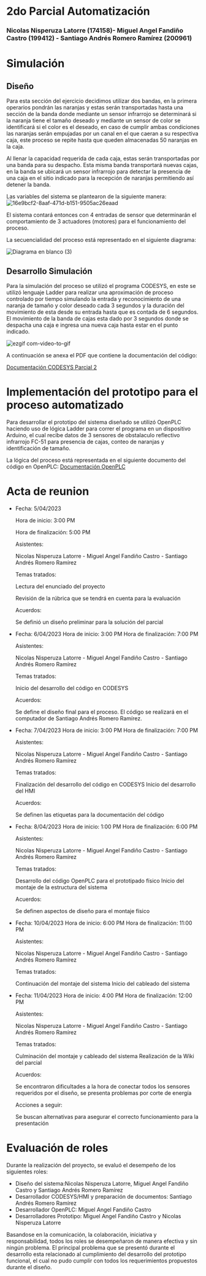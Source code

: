 # 2do Parcial Automatización
 ### Nicolas Nisperuza Latorre (174158)- Miguel Angel Fandiño Castro (199412) - Santiago Andrés Romero Ramírez (200961)
 
# Simulación

## Diseño
Para esta sección del ejercicio decidimos utilizar dos bandas, en la primera operarios pondrán las naranjas y estas serán transportadas hasta una sección de la banda donde mediante un sensor infrarrojo se determinará si la naranja tiene el tamaño deseado y mediante un sensor de color se identificará si el color es el deseado, en caso de cumplir ambas condiciones las naranjas serán empujadas por un canal en el que caeran a su respectiva caja, este proceso se repite hasta que queden almacenadas 50 naranjas en la caja.

Al llenar la capacidad requerida de cada caja, estas serán transportadas por una banda para su despacho. Esta misma banda transportará nuevas cajas, en la banda se ubicará un sensor infrarrojo para detectar la presencia de una caja en el sitio indicado para la recepción de naranjas permitiendo así detener la banda.

Las variables del sistema se plantearon de la siguiente manera:
![16e9bcf2-8aaf-471d-b151-9505ac26eaad](https://user-images.githubusercontent.com/62396718/231302437-eb145a08-faf0-4afc-ad25-b884c29fc35c.jpg)

El sistema contará entonces con 4 entradas de sensor que determinarán el comportamiento de 3 actuadores (motores) para el funcionamiento del proceso.

La secuencialidad del proceso está representado en el siguiente diagrama: 

![Diagrama en blanco (3)](https://user-images.githubusercontent.com/62396718/231302773-d1837249-9870-4fdd-a01f-57fd3283230a.png)


## Desarrollo Simulación

Para la simulación del proceso se utilizó el programa CODESYS, en este se utilizó lenguaje Ladder para realizar una aproximación de proceso controlado por tiempo simulando la entrada y reconocimiento de una naranja de tamaño y color deseado cada 3 segundos y la duración del movimiento de esta desde su entrada hasta que es contada de 6 segundos. El movimiento de la banda de cajas esta dado por 3 segundos donde se despacha una caja e ingresa una nueva caja hasta estar en el punto indicado. 

![ezgif com-video-to-gif](https://user-images.githubusercontent.com/62396718/231307768-92ebf427-f7a2-42e4-acb7-26e7e1d882c6.gif)


A continuación se anexa el PDF que contiene la documentación del código:

[Documentación CODESYS Parcial 2](https://github.com/Santarm11/2do-Parcial-Automatizaci-n/files/11205480/Parcial.2.Auto.pdf)


# Implementación del prototipo para el proceso automatizado

Para desarrollar el prototipo del sistema diseñado se utilizó OpenPLC haciendo uso de lógica Ladder para correr el programa en un dispositivo Arduino, el cual recibe datos de 3 sensores de obstalaculo reflectivo infrarrojo FC-51 para presencia de cajas, conteo de naranjas y identificación de tamaño.

La lógica del proceso está representada en el siguiente documento del código en OpenPLC: 
[Documentación OpenPLC](https://github.com/Santarm11/2do-Parcial-Automatizaci-n/files/11205637/paracialauto2OPLC.pdf)


# Acta de reunion

- Fecha: 5/04/2023

   Hora de inicio: 3:00 PM

   Hora de finalización: 5:00 PM

   Asistentes:

   Nicolas Nisperuza Latorre - Miguel Angel Fandiño Castro  - Santiago Andrés Romero Ramírez 

   Temas tratados:

   Lectura del enunciado del proyecto

   Revisión de la rúbrica que se tendrá en cuenta para la evaluación

   Acuerdos:

   Se definió un diseño preliminar para la solución del parcial

- Fecha: 6/04/2023
   Hora de inicio: 3:00 PM
   Hora de finalización: 7:00 PM

   Asistentes:

   Nicolas Nisperuza Latorre - Miguel Angel Fandiño Castro  - Santiago Andrés Romero Ramírez 

   Temas tratados:

   Inicio del desarrollo del código en CODESYS

   Acuerdos:

   Se define el diseño final para el proceso.
   El código se realizará en el computador de Santiago Andrés Romero Ramírez. 

- Fecha: 7/04/2023
   Hora de inicio: 3:00 PM
   Hora de finalización: 7:00 PM

   Asistentes:

   Nicolas Nisperuza Latorre - Miguel Angel Fandiño Castro  - Santiago Andrés Romero Ramírez 

   Temas tratados:

   Finalización del desarrollo del código en CODESYS
   Inicio del desarrollo del HMI

   Acuerdos:

   Se definen las etiquetas para la documentación del código


- Fecha: 8/04/2023
   Hora de inicio: 1:00 PM
   Hora de finalización: 6:00 PM

   Asistentes:

   Nicolas Nisperuza Latorre - Miguel Angel Fandiño Castro  - Santiago Andrés Romero Ramírez 
   
   Temas tratados:

   Desarrollo del código OpenPLC para el prototipado físico
   Inicio del montaje de la estructura del sistema
   
   Acuerdos:

   Se definen aspectos de diseño para el montaje físico
   
   
- Fecha: 10/04/2023
   Hora de inicio: 6:00 PM
   Hora de finalización: 11:00 PM

   Asistentes:

   Nicolas Nisperuza Latorre - Miguel Angel Fandiño Castro  - Santiago Andrés Romero Ramírez 
   
   Temas tratados:

   Continuación del montaje del sistema
   Inicio del cableado del sistema
   
   
- Fecha: 11/04/2023
   Hora de inicio: 4:00 PM
   Hora de finalización: 12:00 PM

   Asistentes:

   Nicolas Nisperuza Latorre - Miguel Angel Fandiño Castro  - Santiago Andrés Romero Ramírez 
   
   Temas tratados:

   Culminación del montaje y cableado del sistema
   Realización de la Wiki del parcial
   
   Acuerdos:

   Se encontraron dificultades a la hora de conectar todos los sensores requeridos por el diseño, se presenta problemas por corte de energía
   
   Acciones a seguir:

   Se buscan alternativas para asegurar el correcto funcionamiento para la presentación
   
# Evaluación de roles

Durante la realización del proyecto, se evaluó el desempeño de los siguientes roles:

- Diseño del sistema:Nicolas Nisperuza Latorre, Miguel Angel Fandiño Castro y Santiago Andrés Romero Ramírez 
- Desarrollador CODESYS/HMI y preparación de documentos: Santiago Andrés Romero Ramírez 
- Desarrollador OpenPLC: Miguel Angel Fandiño Castro
- Desarrolladores Prototipo: Miguel Angel Fandiño Castro y Nicolas Nisperuza Latorre 
 
Basandose en la comunicación, la colaboración, iniciativa y responsabilidad, todos los roles se desempeñaron de manera efectiva y sin ningún problema. El principal problema que se presentó durante el desarrollo esta relacionado al cumplimiento del desarrollo del prototipo funcional, el cual no pudo cumplir con todos los requerimientos propuestos durante el diseño.

